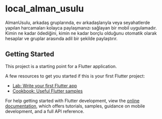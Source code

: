 # local_alman_usulu

AlmanUsulu, arkadaş gruplarında, ev arkadaşlarıyla veya seyahatlerde yapılan harcamaları kolayca paylaşmanızı sağlayan bir mobil uygulamadır. Kimin ne kadar ödediğini, kimin ne kadar borçlu olduğunu otomatik olarak hesaplar ve gruplar arasında adil bir şekilde paylaştırır.

## Getting Started

This project is a starting point for a Flutter application.

A few resources to get you started if this is your first Flutter project:

- [Lab: Write your first Flutter app](https://docs.flutter.dev/get-started/codelab)
- [Cookbook: Useful Flutter samples](https://docs.flutter.dev/cookbook)

For help getting started with Flutter development, view the
[online documentation](https://docs.flutter.dev/), which offers tutorials,
samples, guidance on mobile development, and a full API reference.
